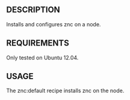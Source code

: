 ## DESCRIPTION

Installs and configures znc on a node.

## REQUIREMENTS

Only tested on Ubuntu 12.04.

## USAGE

The znc:default recipe installs znc on the node.
